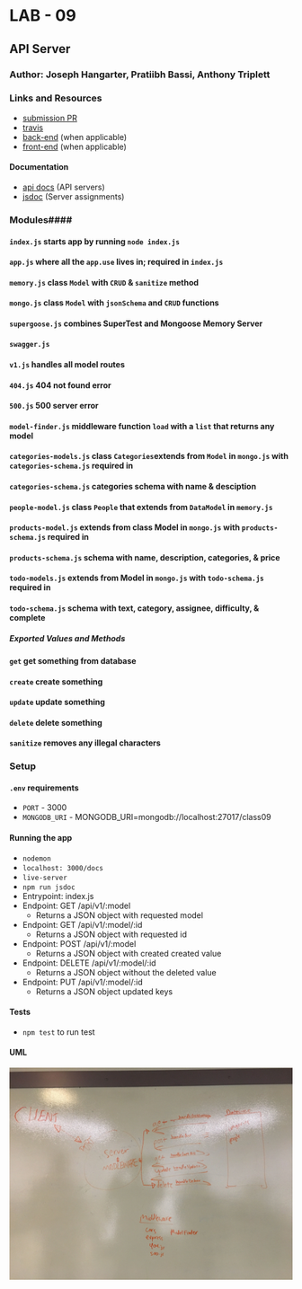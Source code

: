 # LAB - 09

## API Server

### Author: Joseph Hangarter, Pratiibh Bassi, Anthony Triplett

### Links and Resources
* [submission PR](http://xyz.com)
* [travis](http://xyz.com)
* [back-end](http://xyz.com) (when applicable)
* [front-end](http://xyz.com) (when applicable)

#### Documentation
* [api docs](http://xyz.com) (API servers)
* [jsdoc](http://xyz.com) (Server assignments)

### Modules#### 
#### `index.js` starts app by running `node index.js`
#### `app.js` where all the `app.use` lives in; required in `index.js`
#### `memory.js` class `Model` with `CRUD` & `sanitize` method
#### `mongo.js` class `Model` with `jsonSchema` and `CRUD` functions
#### `supergoose.js` combines SuperTest and Mongoose Memory Server
#### `swagger.js`  
#### `v1.js` handles all model routes
#### `404.js` 404 not found error
#### `500.js` 500 server error
#### `model-finder.js` middleware function `load` with a `list` that returns any model
#### `categories-models.js` class `Categories`extends from `Model` in `mongo.js` with `categories-schema.js` required in
#### `categories-schema.js` categories schema with name & desciption
#### `people-model.js` class `People` that extends from `DataModel` in `memory.js`
#### `products-model.js` extends from class Model in `mongo.js` with `products-schema.js` required in
#### `products-schema.js` schema with name, description, categories, & price
#### `todo-models.js` extends from Model in `mongo.js` with `todo-schema.js` required in
#### `todo-schema.js` schema with text, category, assignee, difficulty, & complete

##### Exported Values and Methods
#### `get` get something from database
#### `create` create something
#### `update` update something
#### `delete` delete something
#### `sanitize` removes any illegal characters

### Setup
#### `.env` requirements
* `PORT` - 3000
* `MONGODB_URI` - MONGODB_URI=mongodb://localhost:27017/class09

#### Running the app
* `nodemon`
* `localhost: 3000/docs`
* `live-server`
* `npm run jsdoc`
* Entrypoint: index.js
* Endpoint: GET /api/v1/:model
  * Returns a JSON object with requested model
* Endpoint: GET /api/v1/:model/:id
  * Returns a JSON object with requested id
* Endpoint: POST /api/v1/:model
  * Returns a JSON object with created created value
* Endpoint: DELETE /api/v1/:model/:id
  * Returns a JSON object without the deleted value
* Endpoint: PUT /api/v1/:model/:id
  * Returns a JSON object updated keys
  
#### Tests
* `npm test` to run test

#### UML
![UML](./image/UML.jpg)
